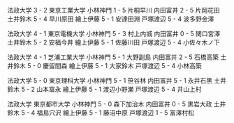 法政大学 3 - 2 東京工業大学
小林神門 1 - 5 片桐早川
内田富井 2 - 5 片岡花田
土井鈴木 5 - 4 早川原田
繪上伊藤 5 - 1 安達田淵
戸塚渡辺 5 - 4 波多野金澤

法政大学 4 - 1 東京電機大学
小林神門 5 - 3 村上内城
内田富井 0 - 5 関口宮澤
土井鈴木 5 - 2 安福今井
繪上伊藤 5 - 1 佐藤川田
戸塚渡辺 5 - 4 小佐々木ノ下

法政大学 4 - 1 芝浦工業大学
小林神門 5 - 1 大野副島
内田富井 2 - 5 石橋高築
土井鈴木 5 - 0 慶留間森
繪上伊藤 5 - 1 大家鈴木
戸塚渡辺 5 - 4 小林高築

法政大学 5 - 0 東京理科大学
小林神門 5 - 1 笹谷林
内田富井 5 - 1 永井石黒
土井鈴木 5 - 2 山本冨永
繪上伊藤 5 - 1 渡辺小野瀬
戸塚渡辺 5 - 4 井山上村

法政大学 東京都市大学
小林神門 5 - 0 森下加治木
内田富井 0 - 5 黒岩大政
土井鈴木 5 - 4 福島穴沢
繪上伊藤 5 - 1 藤沼中原
戸塚渡辺 1 - 5 富澤村松
